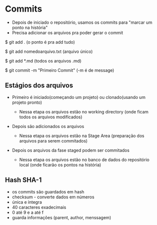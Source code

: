 # Commits

* Depois de iniciado o repositório, usamos os commits para "marcar um ponto na história"
* Precisa adicionar os arquivos pra poder gerar o commit

$ git add . (o ponto é pra add tudo)

$ git add nomedoarquivo.txt (arquivo único)

$ git add *.md (todos os arquivos .md)

$ git commit -m "Primeiro Commit" (-m é de message)

## Estágios dos arquivos

* Primeiro é iniciado(começando um projeto) ou clonado(usando um projeto pronto)
  * Nessa etapa os arquivos estão no working directory (onde ficam todos os arquivos modificados)

* Depois são adicionados os arquivos
  * Nessa etapa os arquivos estão na Stage Area (preparação dos arquivos para serem commitados)

* Depois os arquivos da fase staged podem ser commitados
  * Nessa etapa os arquivos estão no banco de dados do repositório local (onde ficarão os pontos na história)

## Hash SHA-1

* os commits são guardados em hash
* checksum - converte dados em números
* única e íntegra
* 40 caracteres exadecimais
* 0 até 9 e a até f
* guarda informações (parent, author, menssagem)
